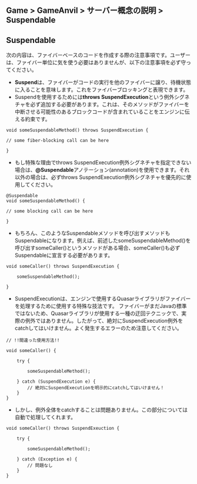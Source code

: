 ## Game > GameAnvil > サーバー概念の説明 > Suspendable



## Suspendable

次の内容は、ファイバーベースのコードを作成する際の注意事項です。ユーザーは、ファイバー単位に気を使う必要はありませんが、以下の注意事項を必ず守ってください。

- **Suspend**は、ファイバーがコードの実行を他のファイバーに譲り、待機状態に入ることを意味します。これをファイバーブロッキングと表現できます。
- Suspendを使用するためには**throws SuspendExecution**という例外シグネチャを必ず追加する必要があります。これは、そのメソッドがファイバーを中断させる可能性のあるブロックコードが含まれていることをエンジンに伝える約束です。

```
void someSuspendableMethod() throws SuspendExecution {

// some fiber-blocking call can be here

}
```

- もし特殊な理由でthrows SuspendExecution例外シグネチャを指定できない場合は、**@Suspendable**アノテーション(annotation)を使用できます。それ以外の場合は、必ずthrows SuspendExecution例外シグネチャを優先的に使用してください。

```
@Suspendable
void someSuspendableMethod() {

// some blocking call can be here

}
```

- もちろん、このようなSuspendableメソッドを呼び出すメソッドもSuspendableになります。例えば、前述したsomeSuspendableMethod()を呼び出すsomeCaller()というメソッドがある場合、someCaller()も必ずSuspendableに宣言する必要があります。

```
void someCaller() throws SuspendExecution {

    someSuspendableMethod();

}
```

- SuspendExecutionは、エンジンで使用するQuasarライブラリがファイバーを処理するために使用する特殊な技法です。 ファイバーがまだJavaの標準ではないため、Quasarライブラリが使用する一種の迂回テクニックで、実際の例外ではありません。したがって、絶対にSuspendExecution例外をcatchしてはいけません。よく発生するエラーのため注意してください。

```
// !!間違った使用方法!!

void someCaller() {

    try {

        someSuspendableMethod();

    } catch (SuspendExecution e) {
        // 絶対にSuspendExecutionを明示的にcatchしてはいけません！
    }
}
```

- しかし、例外全体をcatchすることは問題ありません。この部分については自動で処理してくれます。

```
void someCaller() throws SuspendExeuction {

    try {

        someSuspendableMethod();

    } catch (Exception e) {
        // 問題なし
    }
}
```
